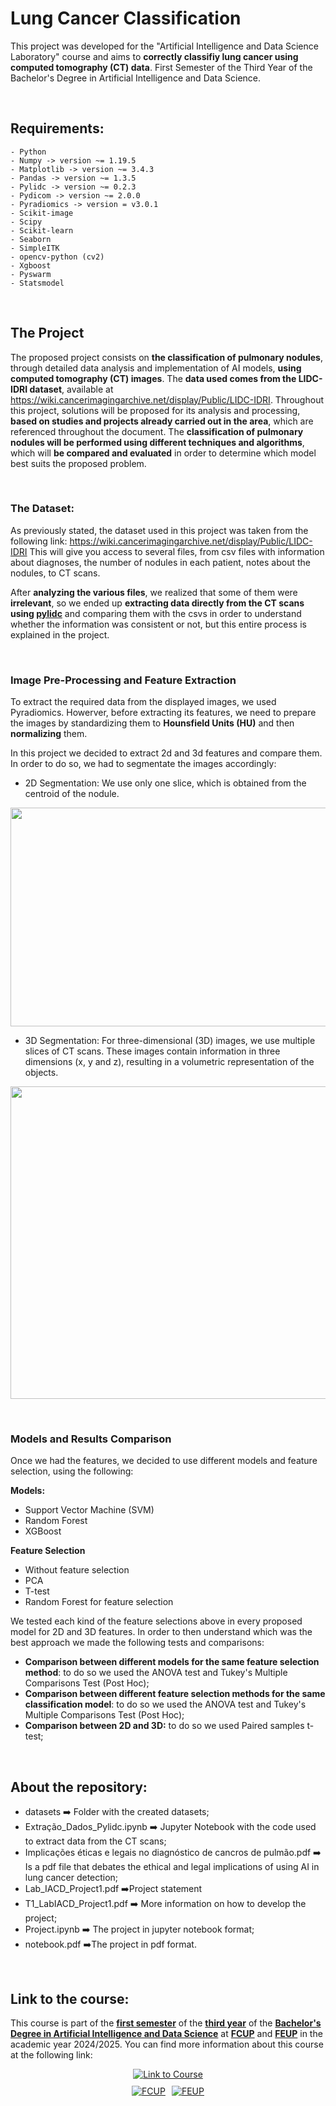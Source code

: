 # Lung Cancer Classification

This project was developed for the "Artificial Intelligence and Data Science Laboratory" course and aims to **correctly classifiy lung cancer using computed tomography (CT) data**. First Semester of the Third Year of the Bachelor's Degree in Artificial Intelligence and Data Science.

<br>

## Requirements:

	- Python 
	- Numpy -> version ~= 1.19.5
	- Matplotlib -> version ~= 3.4.3 
	- Pandas -> version ~= 1.3.5
	- Pylidc -> version ~= 0.2.3
	- Pydicom -> version ~= 2.0.0
	- Pyradiomics -> version = v3.0.1
	- Scikit-image
	- Scipy
	- Scikit-learn
	- Seaborn
	- SimpleITK
	- opencv-python (cv2)
	- Xgboost
	- Pyswarm
	- Statsmodel

<br>

## The Project
The proposed project consists on **the classification of pulmonary nodules**, through detailed data analysis and implementation of AI models, **using computed tomography (CT) images**. The **data used comes from the LIDC-IDRI dataset**, available at https://wiki.cancerimagingarchive.net/display/Public/LIDC-IDRI. Throughout this project, solutions will be proposed for its analysis and processing, **based on studies and projects already carried out in the area**, which are referenced throughout the document. The **classification of pulmonary nodules will be performed using different techniques and algorithms**, which will **be compared and evaluated** in order to determine which model best suits the proposed problem.

<br>

### The Dataset:
As previously stated, the dataset used in this project was taken from the following link:
https://wiki.cancerimagingarchive.net/display/Public/LIDC-IDRI
This will give you access to several files, from csv files with information about diagnoses, the number of nodules in each patient, notes about the nodules, to CT scans.

After **analyzing the various files**, we realized that some of them were **irrelevant**, so we ended up **extracting data directly from the CT scans using <u>pylidc</u>** and comparing them with the csvs in order to understand whether the information was consistent or not, but this entire process is explained in the project.

<br>

### Image Pre-Processing and Feature Extraction 
To extract the required data from the displayed images, we used Pyradiomics. Howerver, before extracting its features, we need to prepare the images by standardizing them to **Hounsfield Units (HU)** and then **normalizing** them. 

In this project we decided to extract 2d and 3d features and compare them. In order to do so, we had to segmentate the images accordingly:
- 2D Segmentation: We use only one slice, which is obtained from the centroid of the nodule.

<p align="center">
  <img width="700" height="350" src="https://github.com/user-attachments/assets/6c0d3b57-53c0-4a1d-9d0f-0e542141cb4b">
</p>

- 3D Segmentation: For three-dimensional (3D) images, we use multiple slices of CT scans. These images contain information in three dimensions (x, y and z), resulting in a volumetric representation of the objects.

<p align="center">
  <img width="700" height="500" src="https://github.com/user-attachments/assets/f43f1c7c-7136-4024-bfd0-bb4dd6ecfbec">
</p>

<br>

### Models and Results Comparison
Once we had the features, we decided to use different models and feature selection, using the following:

**Models:**
- Support Vector Machine (SVM)
- Random Forest
- XGBoost 

**Feature Selection**
- Without feature selection
- PCA
- T-test
- Random Forest for feature selection

We tested each kind of the feature selections above in every proposed model for 2D and 3D features. In order to then understand which was the best approach we made the following tests and comparisons:
- **Comparison between different models for the same feature selection method**: to do so we used the ANOVA test and Tukey's Multiple Comparisons Test (Post Hoc);
- **Comparison between different feature selection methods for the same classification model**: to do so we used the ANOVA test and Tukey's Multiple Comparisons Test (Post Hoc);
- **Comparison between 2D and 3D:** to do so we used Paired samples t-test;

<br>

## About the repository:

- datasets ➡️ Folder with the created datasets;
- Extração_Dados_Pylidc.ipynb ➡️ Jupyter Notebook with the code used to extract data from the CT scans; 
- Implicações éticas e legais no diagnóstico de cancros de pulmão.pdf ➡️ Is a pdf file that debates the ethical and legal implications of using AI in lung cancer detection;
- Lab_IACD_Project1.pdf ➡️Project statement
- T1_LabIACD_Project1.pdf ➡️ More information on how to develop the project;
- Project.ipynb ➡️ The project in jupyter notebook format;
- notebook.pdf ➡️The project in pdf format.

<br>

## Link to the course: 

This course is part of the **<u>first semester</u>** of the **<u>third year</u>** of the **<u>Bachelor's Degree in Artificial Intelligence and Data Science</u>** at **<u>FCUP</u>** and **<u>FEUP</u>** in the academic year 2024/2025. You can find more information about this course at the following link:

<div style="display: flex; flex-direction: column; align-items: center; gap: 10px;">
  <a href="https://sigarra.up.pt/fcup/pt/ucurr_geral.ficha_uc_view?pv_ocorrencia_id=529878">
    <img alt="Link to Course" src="https://img.shields.io/badge/Link_to_Course-0077B5?style=for-the-badge&logo=logoColor=white" />
  </a>

  <div style="display: flex; gap: 10px; justify-content: center;">
    <a href="https://sigarra.up.pt/fcup/pt/web_page.inicial">
      <img alt="FCUP" src="https://img.shields.io/badge/FCUP-808080?style=for-the-badge&logo=logoColor=grey" />
    </a>
    <a href="https://sigarra.up.pt/feup/pt/web_page.inicial">
      <img alt="FEUP" src="https://img.shields.io/badge/FEUP-808080?style=for-the-badge&logo=logoColor=grey" />
    </a>
  </div>
</div>
